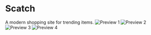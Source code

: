 # Scatch
A modern shopping site for trending items.
![Preview 1](Screenshot_2025-10-22_091440.png)
![Preview 2](Screenshot_2025-10-22_094108.png)
![Preview 3](Screenshot_2025-10-22_094123.png)
![Preview 4](Screenshot_2025-10-22_094148.png)

